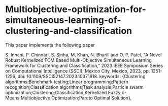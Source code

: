 # Multiobjective-optimization-for-simultaneous-learning-of-clustering-and-classification


This paper implements the following paper 

S. Innani, P. Chinnari, S. Sinha, M. Khan, N. Bharill and O. P. Patel, "A Novel Robust Kernelized FCM Based Multi-Objective Simultaneous Learning Framework for Clustering and Classification," 2023 IEEE Symposium Series on Computational Intelligence (SSCI), Mexico City, Mexico, 2023, pp. 1251-1256, doi: 10.1109/SSCI52147.2023.10371818. keywords: {Clustering algorithms;Benchmark testing;Linear programming;Pattern recognition;Classification algorithms;Task analysis;Particle swarm optimization;Clustering;Classification;Kernelized Fuzzy c-Means;Multiobjective Optimization;Pareto Optimal Solution},

